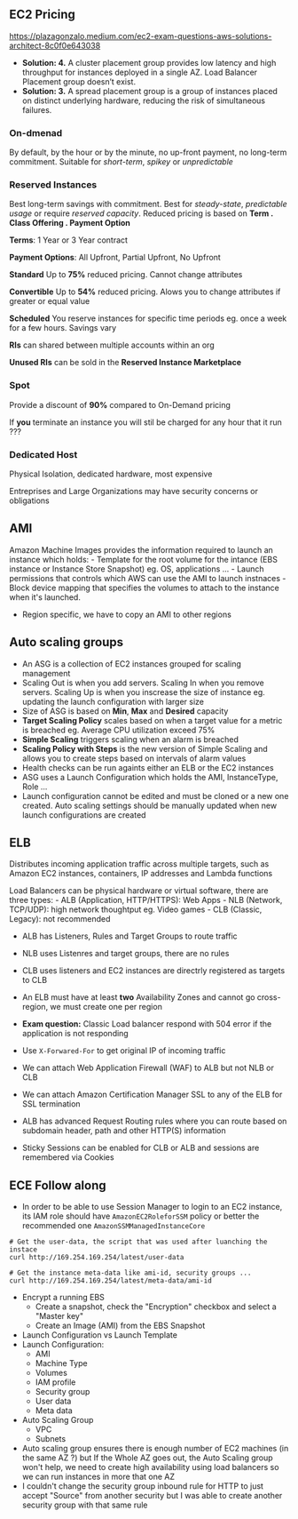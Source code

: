 
## EC2 Pricing
https://plazagonzalo.medium.com/ec2-exam-questions-aws-solutions-architect-8c0f0e643038

- **Solution: 4.** A cluster placement group provides low latency and high throughput for instances deployed in a single AZ. Load Balancer Placement group doesn’t exist.
- **Solution: 3.** A spread placement group is a group of instances placed on distinct underlying hardware, reducing the risk of simultaneous failures.
### On-dmenad
By default, by the hour or by the minute, no up-front payment, no long-term commitment. Suitable for *short-term*, *spikey* or *unpredictable*

### Reserved Instances
Best long-term savings with commitment. Best for *steady-state*, *predictable usage* or require *reserved capacity*. Reduced pricing is based on **Term . Class Offering . Payment Option**

**Terms**: 1 Year or 3 Year contract

**Payment Options**: All Upfront, Partial Upfront, No Upfront

**Standard** Up to **75%** reduced pricing. Cannot change attributes

**Convertible** Up to **54%** reduced pricing. Alows you to change attributes if greater or equal value

**Scheduled** You reserve instances for specific time periods eg. once a week for a few hours. Savings vary

**RIs** can shared between multiple accounts within an org

**Unused RIs** can be sold in the **Reserved Instance Marketplace**

### Spot
Provide a discount of **90%** compared to On-Demand pricing

If **you** terminate an instance you will stil be charged for any hour that it run ???

### Dedicated Host
Physical Isolation, dedicated hardware, most expensive

Entreprises and Large Organizations may have security concerns or obligations

## AMI
Amazon Machine Images provides the information required to launch an instance which holds:
	- Template for the root volume for the intance (EBS instance or Instance Store Snapshot) eg. OS, applications ...
	- Launch permissions that controls which AWS can use the AMI to launch instnaces
	- Block device mapping that specifies the volumes to attach to the instance when it's launched.
- Region specific, we have to copy an AMI to other regions

## Auto scaling groups
- An ASG is a collection of EC2 instances grouped for scaling management
- Scaling Out is when you add servers. Scaling In when you remove servers. Scaling Up is when you inscrease the size of instance eg. updating the launch configuration with larger size
- Size of ASG is based on **Min**, **Max** and **Desired** capacity
- **Target Scaling Policy** scales based on when a target value for a metric is breached eg. Average CPU utilization exceed 75%
- **Simple Scaling** triggers scaling when an alarm is breached
- **Scaling Policy with Steps** is the new version of Simple Scaling and allows you to create steps based on intervals of alarm values
- Health checks can be run againts either an ELB or the EC2 instances
- ASG uses a Launch Configuration which holds the AMI, InstanceType, Role ...
- Launch configuration cannot be edited and must be cloned or a new one created. Auto scaling settings should be manually updated when new launch configurations are created

## ELB
Distributes incoming application traffic across multiple targets, such as Amazon EC2 instances, containers, IP addresses and Lambda functions

Load Balancers can be physical hardware or virtual software, there are three types:
	- ALB (Application, HTTP/HTTPS): Web Apps
	- NLB (Network, TCP/UDP): high network thoughtput eg. Video games
	- CLB (Classic, Legacy): not recommended
- ALB has Listeners, Rules and Target Groups to route traffic
- NLB uses Listenres and target groups, there are no rules
- CLB uses listeners and EC2 instances are directrly registered as targets to CLB

- An ELB must have at least **two** Availability Zones and cannot go cross-region, we must create one per region

- **Exam question:** Classic Load balancer respond with 504 error if the application is not responding
- Use `X-Forwared-For` to get original IP of incoming traffic
- We can attach Web Application Firewall (WAF) to ALB but not NLB or CLB
- We can attach Amazon Certification Manager SSL to any of the ELB for SSL termination
- ALB has advanced Request Routing rules where you can route based on subdomain header, path and other HTTP(S) information
- Sticky Sessions can be enabled for CLB or ALB and sessions are remembered via Cookies


## ECE Follow along
- In order to be able to use Session Manager to login to an EC2 instance, its IAM role should have `AmazonEC2RoleforSSM` policy or better the recommended one `AmazonSSMManagedInstanceCore`

```
# Get the user-data, the script that was used after luanching the instace
curl http://169.254.169.254/latest/user-data

# Get the instance meta-data like ami-id, security groups ...
curl http://169.254.169.254/latest/meta-data/ami-id
```

- Encrypt a running EBS
	- Create a snapshot, check the "Encryption" checkbox and select a "Master key"
	- Create an Image (AMI) from the EBS Snapshot
- Launch Configuration vs Launch Template
- Launch Configuration:
	- AMI
	- Machine Type
	- Volumes
	- IAM profile
	- Security group
	- User data
	- Meta data
- Auto Scaling Group
	- VPC
	- Subnets
- Auto scaling group ensures there is enough number of EC2 machines (in the same AZ ?) but If the Whole AZ goes out, the Auto Scaling group won't help, we need to create high availability using  load balancers so we can run instances in more that one AZ
- I couldn't change the security group inbound rule for HTTP to just accept "Source" from another security but I was able to create another security group with that same rule